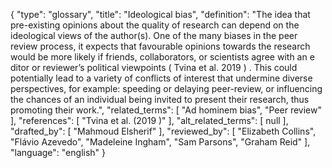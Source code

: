 {
    "type": "glossary",
    "title": "Ideological bias",
    "definition": "The idea that pre-existing opinions about the quality of research can depend on the ideological views of the author(s). One of the many biases in the peer review process, it expects that favourable opinions towards the research would be more likely if friends, collaborators, or scientists agree with an e ditor or reviewer’s political viewpoints ( Tvina et al. 2019 ) . This could potentially lead to a variety of conflicts of interest that undermine diverse perspectives, for example: speeding or delaying peer-review, or influencing the chances of an individual being invited to present their research, thus promoting their work.",
    "related_terms": [
        "Ad hominem bias",
        "Peer review"
    ],
    "references": [
        "Tvina et al. (2019 )"
    ],
    "alt_related_terms": [
        null
    ],
    "drafted_by": [
        "Mahmoud Elsherif"
    ],
    "reviewed_by": [
        "Elizabeth Collins",
        "Flávio Azevedo",
        "Madeleine Ingham",
        "Sam Parsons",
        "Graham Reid"
    ],
    "language": "english"
}